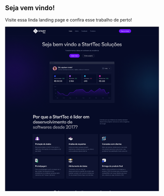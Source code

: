 ## Seja vem vindo!

Visite essa linda landing page e confira esse trabalho de perto!

![image](https://github.com/im4nu/starttec-lp/blob/master/public/images/sitePreview.png)
